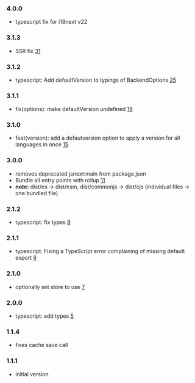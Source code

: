### 4.0.0

- typescript fix for i18next v22

### 3.1.3

- SSR fix [31](https://github.com/i18next/i18next-localstorage-backend/pull/31)

### 3.1.2

- typescript: Add defaultVersion to typings of BackendOptions [25](https://github.com/i18next/i18next-localstorage-backend/pull/25)

### 3.1.1

- fix(options): make defaultVersion undefined [19](https://github.com/i18next/i18next-localstorage-backend/pull/19)

### 3.1.0

- feat(version): add a defautversion option to apply a version for all languages in once [15](https://github.com/i18next/i18next-localstorage-backend/pull/15)

### 3.0.0

- removes deprecated jsnext:main from package.json
- Bundle all entry points with rollup [11](https://github.com/i18next/i18next-localstorage-backend/pull/11)
- **note:** dist/es -> dist/esm, dist/commonjs -> dist/cjs (individual files -> one bundled file)

### 2.1.2

- typescript: fix types [9](https://github.com/i18next/i18next-localstorage-backend/pull/9)

### 2.1.1

- typescript: Fixing a TypeScript error complaining of missing default export [8](https://github.com/i18next/i18next-localstorage-backend/pull/8)

### 2.1.0

- optionally set store to use [7](https://github.com/i18next/i18next-localstorage-backend/pull/7)

### 2.0.0

- typescript: add types [5](https://github.com/i18next/i18next-localstorage-backend/pull/5)

### 1.1.4

- fixes cache save call

### 1.1.1

- initial version

